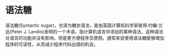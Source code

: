 # 语法糖
语法糖(Syntactic sugar)，也译为糖衣语法，是由英国计算机科学家彼得·约翰·兰达(Peter J. Landin)发明的一个术语，指计算机语言中添加的某种语法，这种语法对语言的功能并没有影响，但是更方便程序员使用。通常来说使用语法糖能够增加程序的可读性，从而减少程序代码出错的机会。
